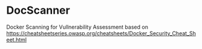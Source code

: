 # DocScanner
 Docker Scanning for Vullnerability Assessment  based on https://cheatsheetseries.owasp.org/cheatsheets/Docker_Security_Cheat_Sheet.html
